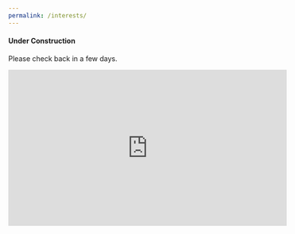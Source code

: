 ```yaml
---
permalink: /interests/
---
```


#### Under Construction

Please check back in a few days.

<iframe width="560" height="315" src="https://www.youtube.com/embed/fX69VKG0Ru8" title="YouTube video player" frameborder="0" allow="accelerometer; autoplay; clipboard-write; encrypted-media; gyroscope; picture-in-picture" allowfullscreen></iframe>

